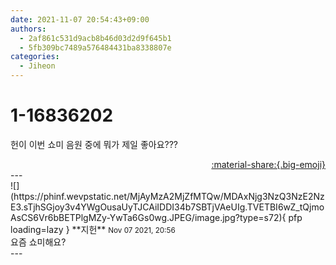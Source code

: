 ```yaml
---
date: 2021-11-07 20:54:43+09:00
authors:
  - 2af861c531d9acb8b46d03d2d9f645b1
  - 5fb309bc7489a576484431ba8338807e
categories:
  - Jiheon
---
```


# 1-16836202

<div class="post-container" markdown="1">
<div class="content-container md-sidebar__scrollwrap" markdown="1">

헌이 이번 쇼미 음원 중에 뭐가 제일 좋아요???

</div>
</div>

<div style="text-align: right;" markdown="1">
<a href="https://weverse.io/fromis9/fanpost/1-16836202" style="text-align: right;">:material-share:{.big-emoji}</a>
</div>
---

<div class="comments-container md-sidebar__scrollwrap" markdown="1">
<div class="comment" markdown="1">
<div class='id-container' markdown="1">
![](https://phinf.wevpstatic.net/MjAyMzA2MjZfMTQw/MDAxNjg3NzQ3NzE2NzE3.sTjhSGjoy3v4YWgOusaUyTJCAiIDDI34b7SBTjVAeUIg.TVETBI6wZ_tQjmoAsCS6Vr6bBETPlgMZy-YwTa6Gs0wg.JPEG/image.jpg?type=s72){ pfp loading=lazy }
**<span class="artist">지헌</span>** <small>Nov 07 2021, 20:56</small><br>
</div>
<div class='comment-body' markdown="1">
요즘 쇼미해요?
</div>
</div>
</div>
---
